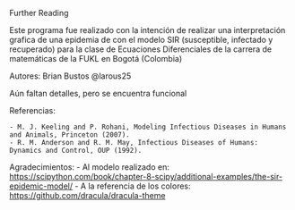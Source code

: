 Further Reading

Este programa fue realizado con la intención de realizar una interpretación grafica de una epidemia de con el modelo SIR (susceptible, infectado y recuperado) para la clase de Ecuaciones Diferenciales de la carrera de matemáticas de la FUKL en Bogotá (Colombia) 

Autores: 
	Brian Bustos @larous25 

 

Aún faltan detalles, pero se encuentra funcional  

Referencias:  

    - M. J. Keeling and P. Rohani, Modeling Infectious Diseases in Humans and Animals, Princeton (2007).
    - R. M. Anderson and R. M. May, Infectious Diseases of Humans: Dynamics and Control, OUP (1992).

Agradecimientos: 
    - Al modelo realizado en: https://scipython.com/book/chapter-8-scipy/additional-examples/the-sir-epidemic-model/
    - A la referencia de los colores: https://github.com/dracula/dracula-theme